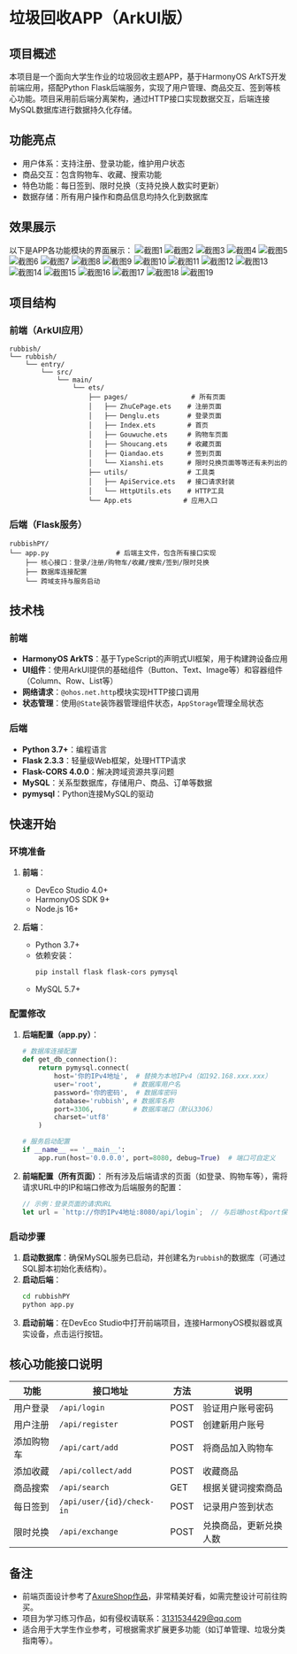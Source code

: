 # 垃圾回收APP（ArkUI版）

## 项目概述
本项目是一个面向大学生作业的垃圾回收主题APP，基于HarmonyOS ArkTS开发前端应用，搭配Python Flask后端服务，实现了用户管理、商品交互、签到等核心功能。项目采用前后端分离架构，通过HTTP接口实现数据交互，后端连接MySQL数据库进行数据持久化存储。

## 功能亮点
- 用户体系：支持注册、登录功能，维护用户状态
- 商品交互：包含购物车、收藏、搜索功能
- 特色功能：每日签到、限时兑换（支持兑换人数实时更新）
- 数据存储：所有用户操作和商品信息均持久化到数据库

## 效果展示
以下是APP各功能模块的界面展示：
![截图1](./效果展示(图片版)/Screenshot_2025-08-05T232255.png=300x500)
![截图2](./效果展示(图片版)/Screenshot_2025-08-06T110108.png)
![截图3](./效果展示(图片版)/Screenshot_2025-08-06T110813.png)
![截图4](./效果展示(图片版)/Screenshot_2025-08-06T202744.png)
![截图5](./效果展示(图片版)/Screenshot_2025-08-06T202812.png)
![截图6](./效果展示(图片版)/Screenshot_2025-08-06T202934.png)
![截图7](./效果展示(图片版)/Screenshot_2025-09-13T170954.png)
![截图8](./效果展示(图片版)/Screenshot_2025-09-13T171047.png)
![截图9](./效果展示(图片版)/Screenshot_2025-09-13T171103.png)
![截图10](./效果展示(图片版)/Screenshot_2025-09-13T171119.png)
![截图11](./效果展示(图片版)/Screenshot_2025-09-13T171140.png)
![截图12](./效果展示(图片版)/Screenshot_2025-09-13T171144.png)
![截图13](./效果展示(图片版)/Screenshot_2025-09-13T171155.png)
![截图14](./效果展示(图片版)/Screenshot_2025-09-13T171203.png)
![截图15](./效果展示(图片版)/Screenshot_2025-09-13T171209.png)
![截图16](./效果展示(图片版)/Screenshot_2025-09-13T171214.png)
![截图17](./效果展示(图片版)/Screenshot_2025-09-13T171237.png)
![截图18](./效果展示(图片版)/Screenshot_2025-09-13T232740.png)
![截图19](./效果展示(图片版)/Screenshot_2025-09-13T232805.png)

## 项目结构

### 前端（ArkUI应用）
```
rubbish/
└── rubbish/
    └── entry/
        └── src/
            └── main/
                └── ets/
                    ├── pages/                # 所有页面
                    │   ├── ZhuCePage.ets    # 注册页面
                    │   ├── Denglu.ets       # 登录页面
                    │   ├── Index.ets        # 首页
                    │   ├── Gouwuche.ets     # 购物车页面
                    │   ├── Shoucang.ets     # 收藏页面
                    │   ├── Qiandao.ets      # 签到页面
                    │   └── Xianshi.ets      # 限时兑换页面等等还有未列出的
                    ├── utils/               # 工具类
                    │   ├── ApiService.ets   # 接口请求封装
                    │   └── HttpUtils.ets    # HTTP工具
                    └── App.ets             # 应用入口
```

### 后端（Flask服务）
```
rubbishPY/
└── app.py                 # 后端主文件，包含所有接口实现
    ├── 核心接口：登录/注册/购物车/收藏/搜索/签到/限时兑换
    ├── 数据库连接配置
    └── 跨域支持与服务启动
```


## 技术栈

### 前端
- **HarmonyOS ArkTS**：基于TypeScript的声明式UI框架，用于构建跨设备应用
- **UI组件**：使用ArkUI提供的基础组件（Button、Text、Image等）和容器组件（Column、Row、List等）
- **网络请求**：`@ohos.net.http`模块实现HTTP接口调用
- **状态管理**：使用`@State`装饰器管理组件状态，`AppStorage`管理全局状态

### 后端
- **Python 3.7+**：编程语言
- **Flask 2.3.3**：轻量级Web框架，处理HTTP请求
- **Flask-CORS 4.0.0**：解决跨域资源共享问题
- **MySQL**：关系型数据库，存储用户、商品、订单等数据
- **pymysql**：Python连接MySQL的驱动


## 快速开始

### 环境准备
1. **前端**：
   - DevEco Studio 4.0+
   - HarmonyOS SDK 9+
   - Node.js 16+

2. **后端**：
   - Python 3.7+
   - 依赖安装：
     ```bash
     pip install flask flask-cors pymysql
     ```
   - MySQL 5.7+


### 配置修改
1. **后端配置（app.py）**：
   ```python
   # 数据库连接配置
   def get_db_connection():
       return pymysql.connect(
           host='你的IPv4地址',  # 替换为本地IPv4（如192.168.xxx.xxx）
           user='root',        # 数据库用户名
           password='你的密码',  # 数据库密码
           database='rubbish', # 数据库名称
           port=3306,          # 数据库端口（默认3306）
           charset='utf8'
       )

   # 服务启动配置
   if __name__ == '__main__':
       app.run(host='0.0.0.0', port=8080, debug=True)  # 端口可自定义
   ```

2. **前端配置（所有页面）**：
   所有涉及后端请求的页面（如登录、购物车等），需将请求URL中的IP和端口修改为后端服务的配置：
   ```typescript
   // 示例：登录页面的请求URL
   let url = `http://你的IPv4地址:8080/api/login`;  // 与后端host和port保持一致
   ```


### 启动步骤
1. **启动数据库**：确保MySQL服务已启动，并创建名为`rubbish`的数据库（可通过SQL脚本初始化表结构）。
2. **启动后端**：
   ```bash
   cd rubbishPY
   python app.py
   ```
3. **启动前端**：在DevEco Studio中打开前端项目，连接HarmonyOS模拟器或真实设备，点击运行按钮。


## 核心功能接口说明
| 功能         | 接口地址                  | 方法  | 说明                     |
|--------------|---------------------------|-------|--------------------------|
| 用户登录     | `/api/login`              | POST  | 验证用户账号密码         |
| 用户注册     | `/api/register`           | POST  | 创建新用户账号           |
| 添加购物车   | `/api/cart/add`           | POST  | 将商品加入购物车         |
| 添加收藏     | `/api/collect/add`        | POST  | 收藏商品                 |
| 商品搜索     | `/api/search`             | GET   | 根据关键词搜索商品       |
| 每日签到     | `/api/user/{id}/check-in` | POST  | 记录用户签到状态         |
| 限时兑换     | `/api/exchange`           | POST  | 兑换商品，更新兑换人数   |


## 备注
- 前端页面设计参考了[AxureShop作品](https://www.axureshop.com/ys/1048045)，非常精美好看，如需完整设计可前往购买。
- 项目为学习练习作品，如有侵权请联系：3131534429@qq.com
- 适合用于大学生作业参考，可根据需求扩展更多功能（如订单管理、垃圾分类指南等）。
